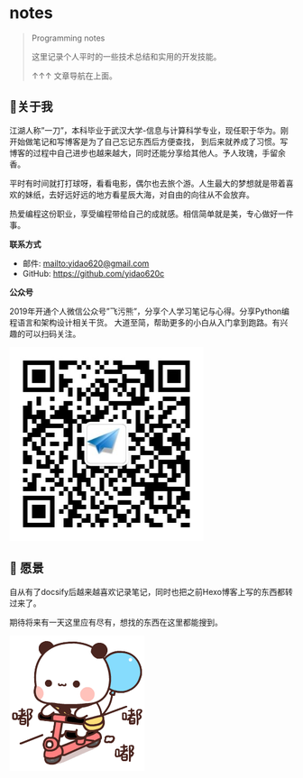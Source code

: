 # notes

> Programming notes
>
> 这里记录个人平时的一些技术总结和实用的开发技能。
> 
> ↑↑↑ 文章导航在上面。

## 📣关于我

江湖人称”一刀”，本科毕业于武汉大学-信息与计算科学专业，现任职于华为。刚开始做笔记和写博客是为了自己忘记东西后方便查找，
到后来就养成了习惯。写博客的过程中自己进步也越来越大，同时还能分享给其他人。予人玫瑰，手留余香。

平时有时间就打打球呀，看看电影，偶尔也去旅个游。人生最大的梦想就是带着喜欢的妹纸，去好远好远的地方看星辰大海，对自由的向往从不会放弃。

热爱编程这份职业，享受编程带给自己的成就感。相信简单就是美，专心做好一件事。

**联系方式**

* 邮件: <mailto:yidao620@gmail.com>
* GitHub: <https://github.com/yidao620c>

**公众号**

2019年开通个人微信公众号”飞污熊”，分享个人学习笔记与心得。分享Python编程语言和架构设计相关干货。
大道至简，帮助更多的小白从入门拿到跑路。有兴趣的可以扫码关注。

![img.png](/static/images/wuxiong.png) 

## 🔖 愿景

自从有了docsify后越来越喜欢记录笔记，同时也把之前Hexo博客上写的东西都转过来了。

期待将来有一天这里应有尽有，想找的东西在这里都能搜到。

![](/static/images/img2021112801.gif)

